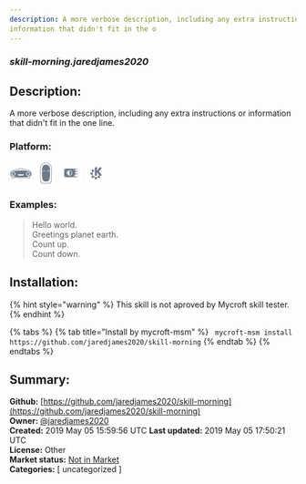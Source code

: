 ```yaml
---
description: A more verbose description, including any extra instructions or
information that didn't fit in the o
---
```


### _skill-morning.jaredjames2020_  
## Description:  
A more verbose description, including any extra instructions or
information that didn't fit in the one line.  
  
### Platform:  
 ![Mark I](../.gitbook/assets/mark-1-icon.png)  ![Mark II](../.gitbook/assets/mark-2-icon.png)  ![Picroft](../.gitbook/assets/picroft-icon.png)  ![plasmoid](../.gitbook/assets/kde.png)   
### Examples:  
> Hello world.  
> Greetings planet earth.  
> Count up.  
> Count down.  
  
## Installation:  
{% hint style="warning" %}
This skill is not aproved by Mycroft skill tester.
{% endhint %}
    
{% tabs %}
{% tab title="Install by mycroft-msm" %}
``` mycroft-msm install https://github.com/jaredjames2020/skill-morning```
{% endtab %}
  {% endtabs %}
    
## Summary:  
**Github:** [https://github.com/jaredjames2020/skill-morning](https://github.com/jaredjames2020/skill-morning)  
**Owner:** [@jaredjames2020](https://github.com/jaredjames2020)  
**Created:** 2019 May 05 15:59:56 UTC  **Last updated:** 2019 May 05 17:50:21 UTC  
**License:** Other  
**Market status:** [Not in Market](https://market.mycroft.ai/skill/)  
**Categories:** [ uncategorized ]   
